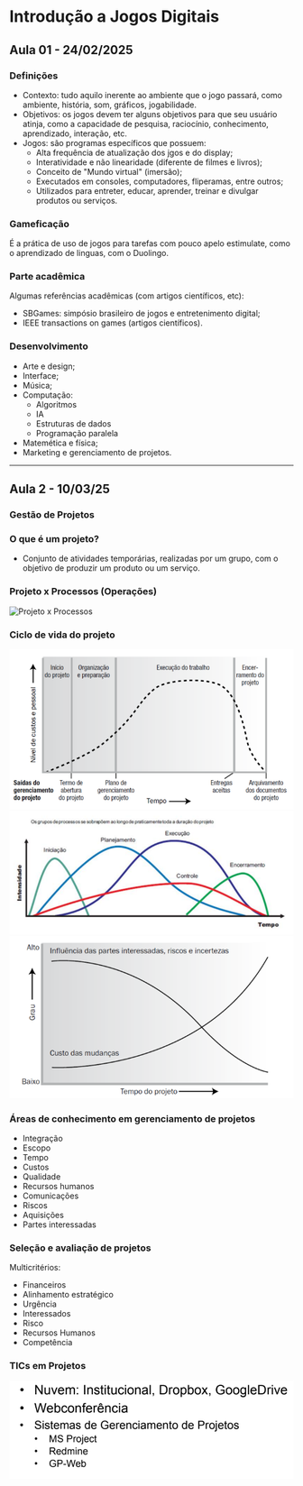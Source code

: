 # Introdução a Jogos Digitais

## Aula 01 - 24/02/2025
### Definições
* Contexto: tudo aquilo inerente ao ambiente que o jogo passará, como ambiente, história, som, gráficos, jogabilidade.
* Objetivos: os jogos devem ter alguns objetivos para que seu usuário atinja, como a capacidade de pesquisa, raciocínio, conhecimento, aprendizado, interação, etc.
* Jogos: são programas específicos que possuem:
    - Alta frequência de atualização dos jgos e do display;
    - Interatividade e não linearidade (diferente de filmes e livros);
    - Conceito de "Mundo virtual" (imersão);
    - Executados em consoles, computadores, fliperamas, entre outros;
    - Utilizados para entreter, educar, aprender, treinar e divulgar produtos ou serviços.

### Gameficação
É a prática de uso de jogos para tarefas com pouco apelo estimulate, como o aprendizado de linguas, com o Duolingo.

### Parte acadêmica
Algumas referências acadêmicas (com artigos científicos, etc):
- SBGames: simpósio brasileiro de jogos e entretenimento digital;
- IEEE transactions on games (artigos científicos).

### Desenvolvimento
- Arte e design;
- Interface;
- Música;
- Computação:
    - Algoritmos
    - IA
    - Estruturas de dados
    - Programação paralela
- Matemética e física;
- Marketing e gerenciamento de projetos.

---

## Aula 2 - 10/03/25
### Gestão de Projetos

### O que é um projeto?
- Conjunto de atividades temporárias, realizadas por um grupo, com o objetivo de produzir um produto ou um serviço.

### Projeto x Processos (Operações)
![Projeto x Processos](image1.png)

### Ciclo de vida do projeto
![Ciclo de vida do Projeto](image-1.png)
![Intensidade x Projeto](image-2.png)
![Grau x Tempo Projeto](image-3.png)

### Áreas de conhecimento em gerenciamento de projetos
- Integração
- Escopo
- Tempo
- Custos
- Qualidade
- Recursos humanos
- Comunicações
- Riscos
- Aquisições
- Partes interessadas

### Seleção e avaliação de projetos
Multicritérios:
- Financeiros
- Alinhamento estratégico
- Urgência
- Interessados
- Risco
- Recursos Humanos
- Competência

### TICs em Projetos
![TICs em Projetos](image-4.png)